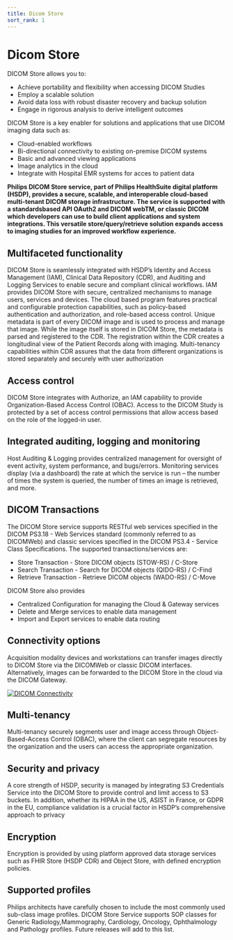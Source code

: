 ```yaml
---
title: Dicom Store
sort_rank: 1
---
```


# Dicom Store

DICOM Store allows you to:

* Achieve portability and flexibility when accessing DICOM Studies
* Employ a scalable solution
* Avoid data loss with robust disaster recovery and backup solution
* Engage in rigorous analysis to derive intelligent outcomes

DICOM Store is a key enabler for solutions and applications that use DICOM imaging data such as:

* Cloud-enabled workflows
* Bi-directional connectivity to existing on-premise DICOM systems
* Basic and advanced viewing applications
* Image analytics in the cloud
* Integrate with Hospital EMR systems for acces to patient data

**Philips DICOM Store service, part of Philips HealthSuite digital platform (HSDP), provides a secure, scalable, and interoperable cloud-based multi-tenant DICOM storage infrastructure. The service is supported with a standardsbased API OAuth2 and DICOM webTM, or classic DICOM which developers can use to build client applications and system integrations. This versatile store/query/retrieve solution expands access to imaging studies for an improved workflow experience.**

## Multifaceted functionality

DICOM Store is seamlessly integrated with HSDP’s Identity and Access Management (IAM), Clinical Data Repository (CDR), and Auditing and Logging Services to enable secure and compliant clinical workflows.
IAM provides DICOM Store with secure, centralized mechanisms to manage users, services and devices.
The cloud based program features practical and configurable protection capabilities, such as policy-based authentication and authorization, and role-based access control.
Unique metadata is part of every DICOM image and is used to process and manage that image. While the image itself is stored in DICOM Store, the metadata is parsed and registered to the CDR. The registration within the CDR creates a longitudinal view of the Patient Records along with imaging. Multi-tenancy capabilities within CDR assures that the data from different organizations is stored separately and securely with user authorization

## Access control

DICOM Store integrates with Authorize, an IAM capability to provide Organization-Based Access Control (OBAC). Access to the DICOM Study is protected by a set of access control permissions that allow access based on the role of the logged-in user.

## Integrated auditing, logging and monitoring

Host Auditing & Logging provides centralized management for oversight of event activity, system performance, and bugs/errors. Monitoring services display (via a dashboard) the rate at which the service is run – the number of times the system is queried, the number of times an image is retrieved, and more.

## DICOM Transactions

The DICOM Store service supports RESTful web services specified in the DICOM PS3.18 - Web Services standard (commonly referred to as DICOMWeb) and classic services
specified in the DICOM PS3.4 - Service Class Specifications.
The supported transactions/services are:

* Store Transaction - Store DICOM objects (STOW-RS) / C-Store
* Search Transaction - Search for DICOM objects (QIDO-RS) / C-Find
* Retrieve Transaction - Retrieve DICOM objects (WADO-RS) / C-Move

DICOM Store also provides

* Centralized Configuration for managing the Cloud & Gateway services
* Delete and Merge services to enable data management
* Import and Export services to enable data routing

## Connectivity options

Acquisition modality devices and workstations can transfer images directly to DICOM Store via the DICOMWeb or classic DICOM interfaces. Alternatively, images can be forwarded to the DICOM Store in the cloud via the DICOM Gateway.

[![DICOM Connectivity](/assets/DicomStore.png)](/assets/DicomStore.png)

## Multi-tenancy

Multi-tenancy securely segments user and image access through Object-Based-Access Control (OBAC), where the client can segregate resources by the organization and the users can access the appropriate organization.

## Security and privacy

A core strength of HSDP, security is managed by integrating S3 Credentials Service into the DICOM Store to provide control and limit access to S3 buckets. In addition, whether
its HIPAA in the US, ASIST in France, or GDPR in the EU, compliance validation is a crucial factor in HSDP’s comprehensive approach to privacy

## Encryption

Encryption is provided by using platform approved data storage services such as FHIR Store (HSDP CDR) and Object
Store, with defined encryption policies.

## Supported profiles

Philips architects have carefully chosen to include the most commonly used sub-class image profiles. DICOM Store Service supports SOP classes for Generic Radiology,Mammography, Cardiology, Oncology, Ophthalmology and
Pathology profiles. Future releases will add to this list.


